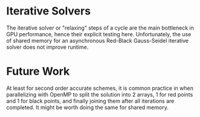 # Iterative Solvers

The iterative solver or "relaxing" steps of a cycle are the main
bottleneck in GPU performance, hence their explicit testing
here. Unfortunately, the use of shared memory for an asynchronous
Red-Black Gauss-Seidel iterative solver does not improve runtime.

# Future Work

At least for second order accurate schemes, it is common practice in
when parallelizing with OpenMP to split the solution into 2 arrays, 1
for red points and 1 for black points, and finally joining them after
all iterations are completed. It might be worth doing the same for
shared memory.